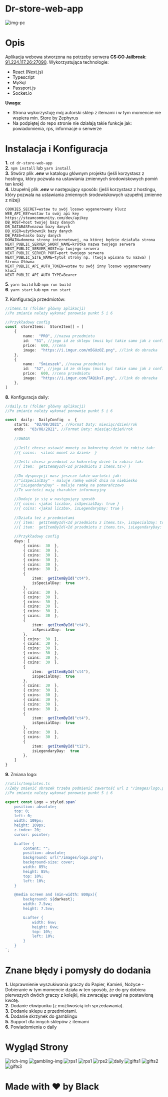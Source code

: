 # Dr-store-web-app

![img-pc](https://i.imgur.com/nFyYzcN.png)
# Opis
Aplikacja webowa stworzona na potrzeby serwera **CS:GO Jailbreak**: [91.224.117.26:27090](steam://connect/91.224.117:27090).
Wykorzystująca technologie:
 - React (Next.js)
 - Typescript
 - MySql
 - Passport.js
 - Socket.io

**Uwaga**: 
 - Strona wykorzystuję mój autorski sklep z itemami i w tym momencie nie wspiera min. Store by Zephyrus<br/>
 - Na podpiętej do repo stronie nie działają takie funkcje jak: powiadomienia, rps, informacje o serwerze<br/>

# Instalacja i Konfiguracja
**1.** `cd dr-store-web-app`<br/>
**2.** `npm install` lub `yarn install`<br/>
**3.** Stwórz plik **.env** w katalogu głównym projektu (jeśli korzystasz z hostingu, który pozwala na ustawiania zmiennych środowiskowych pomiń ten krok)<br/>
**4.** Uzupełnij plik **.env** w następujący sposób: (jeśli korzystasz z hostingu, który pozwala na ustawiania zmiennych środowiskowych uzupełnij zmienne z niżej)<br/>
``` 
COOKIES_SECRET=wstaw tu swój losowo wygenerowany klucz
WEB_API_KEY=wstaw tu swój api key https://steamcommunity.com/dev/apikey
DB_HOST=host twojej bazy danych
DB_DATABASE=nazwa bazy danych
DB_USER=użytkownik bazy danych
DB_PASS=hasło bazy danych
DOMAIN=domena strony internetowej, na której będzie działała strona
NEXT_PUBLIC_SERVER_SHORT_NAME=krótka nazwa twojego serwera
NEXT_PUBLIC_SERVER_HOST=ip twojego serwera
NEXT_PUBLIC_SERVER_PORT=port twojego serwera
NEXT_PUBLIC_SITE_NAME=tytuł strony np. (twoja wpisana tu nazwa) | Strona Główna
NEXT_PUBLIC_API_AUTH_TOKEN=wstaw tu swój inny losowo wygenerowany klucz
NEXT_PUBLIC_API_AUTH_TYPE=Bearer
```

**5**. `yarn build` lub `npm run build`<br/>
**6**. `yarn start` lub `npm run start`<br/>

**7.**  Konfiguracja przedmiotów:<br/>
```typescript
//items.ts (folder główny aplikacji)
//Po zmianie należy wykonać ponownie punkt 5 i 6

//Przykładowy config
const  storeItems:  StoreItem[] = [
	{
		name:  "PRO", //nazwa przedmiotu
		id:  "51", //jego id ze sklepu (musi być takie samo jak z configu na serwerze cs go)
		price:  600, //cena
		image:  "https://i.imgur.com/m5GUzOZ.png", //link do obrazka
	},
	{
		name:  "Śmieszek", //nazwa przedmiotu
		id:  "52", //jego id ze sklepu (musi być takie samo jak z configu na serwerze cs go)
		price:  600, //cena przedmiotu
		image:  "https://i.imgur.com/TAQiksT.png", //link do obrazka
	},
]
```

**8.** Konfiguracja daily:<br/>
```typescript
//daily.ts (folder główny aplikacji)
//Po zmianie należy wykonać ponownie punkt 5 i 6

const  daily:  DailyConfig  =  {
	starts:  "02/08/2021", //Format Daty: miesiąc/dzień/rok
	ends:  "03/08/2021", //Format Daty: miesiąc/dzień/rok
	
	//UWAGA
	
	//Jeśli chcesz ustawić monety za koknretny dzień to robisz tak:
	//{ coins:  <ilość monet za dzień>  }
	
	//Jeśli chcesz przedmiot za koknretny dzień to robisz tak:
	//{ item:  getItemById(<Id przedmiotu z items.ts>) }
	
	//Do dyspozycji masz jeszcze takie wartości jak:
	//"isSpecialDay" - maluje ramkę wokół dnia na niebiesko
	//"isLegendaryDay" - maluje ramkę na pomarańczowo
	//Te wartości mają charakter informacyjny
	
	//Dodaje je się w następujący sposób
	//{ coins: <jakaś liczba>, isSpecialDay: true }
	//{ coins: <jakaś liczba>, isLegendaryDay: true }
	
	//Działa też z przedmiotami
	//{ item:  getItemById(<Id przedmiotu z items.ts>, isSpecialDay: true) }
	//{ item:  getItemById(<Id przedmiotu z items.ts>, isLegendaryDay: true) }
	
	//Przykładowy config
	days: [
		{ coins:  30  }, 
		{ coins:  30  },
		{ coins:  30  },
		{ coins:  30  },
		{ coins:  30  },
		{ coins:  30  },
		{
			item:  getItemById("ct4"),
			isSpecialDay:  true
		},
		{ coins:  30  },
		{ coins:  30  },
		{ coins:  30  },
		{ coins:  30  },
		{ coins:  30  },
		{ coins:  30  },
		{
			item:  getItemById("ct4"),
			isSpecialDay:  true
		},
		{ coins:  30  },
		{ coins:  30  },
		{ coins:  30  },
		{ coins:  30  },
		{ coins:  30  },
		{ coins:  30  },
		{
			item:  getItemById("ct4"),
			isSpecialDay:  true
		},
		{ coins:  30  },
		{ coins:  30  },
		{ coins:  30  },
		{ coins:  30  },
		{ coins:  30  },
		{ coins:  30  },
		{
			item:  getItemById("ct4"),
			isSpecialDay:  true
		},
		{ coins:  30  },
		{ coins:  30  },
		{
			item:  getItemById("t12"),
			isLegendaryDay:  true
		},
	]
}
```

**9.** Zmiana logo:<br/>
```typescript
//utils/templates.ts
//Żeby zmienić obrazek trzeba podmienić zawartość url z "/images/logo.png" na np. link do obrazka
//Po zmianie należy wykonać ponownie punkt 5 i 6

export const Logo = styled.span`
    position: absolute;
    top: 0;
    left: 0;
    width: 109px;
    height: 109px;
    z-index: 20;
    cursor: pointer;

    &:after {
        content: "";
        position: absolute;
        background: url("/images/logo.png");
        background-size: cover;
        width: 85%;
        height: 85%;
        top: 10%;
        left: 10%;
    }

    @media screen and (min-width: 800px){
        background: ${darkest};
        width: 7.5vw;
        height: 7.5vw;

        &:after {
            width: 6vw;
            height: 6vw;
            top: 10%;
            left: 10%;
        }
    }
`;
```

# Znane błędy i pomysły do dodania
**1.** Usprawnienie wyszukiwania graczy do Papier, Kamień, Nożyce - Dobieranie w tym momencie działa w ten sposób, że do gry dobiera pierwszych dwóch graczy z kolejki, nie zwracając uwagi na postawioną kwotę.<br/>
**2.** Dodanie ekwipunku (z możliwością ich sprzedawania).<br/>
**3.** Dodanie sklepu z przedmiotami.<br/>
**4.** Dodanie skrzynek do gamblingu<br/>
**5.** Support dla innych sklepów z itemami<br/>
**6.** Powiadomienia o daily<br/>

# Wygląd Strony
![rich-img](https://i.imgur.com/Pd9LBNa.png)
![gambling-img](https://i.imgur.com/vYuu9HD.png)
![rps1](https://i.imgur.com/2VOAnU1.png)
![rps1](https://i.imgur.com/CWZT0k5.png)
![rps2](https://i.imgur.com/qe1t8CC.png)
![daily](https://i.imgur.com/nxQvfeI.png)
![gifts1](https://i.imgur.com/0rssFN2.png)
![gifts2](https://i.imgur.com/BnY3g8T.png)
![gifts3](https://i.imgur.com/5beFlB0.png)

# Made with ❤️ by Black
